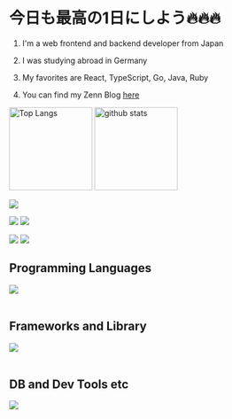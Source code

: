 # 今日も最高の1日にしよう🔥🔥🔥

1. I'm a web frontend and backend developer from Japan

2. I was studying abroad in Germany

3. My favorites are React, TypeScript, Go, Java, Ruby

4. You can find my Zenn Blog [here](https://zenn.dev/daan0220)


<p align="left"> 
  <img alt="Top Langs" height="150px" src="https://github-readme-stats.vercel.app/api/top-langs/?username=daan0220&layout=compact&show_icons=true&theme=onedark" />
  <img alt="github stats" height="150px" src="https://github-readme-stats.vercel.app/api?username=daan0220&theme=onedark&show_icons=ture" />
</p>

![](http://github-profile-summary-cards.vercel.app/api/cards/profile-details?username=daan0220&theme=onedark)

<p align="left">
    <img src="http://github-profile-summary-cards.vercel.app/api/cards/repos-per-language?username=daan0220&theme=onedark">
    <img src="http://github-profile-summary-cards.vercel.app/api/cards/most-commit-language?username=daan0220&theme=onedark">
</p>

<p align="left">
  <img src="http://github-profile-summary-cards.vercel.app/api/cards/stats?username=daan0220&theme=onedark" />
  <img src="http://github-profile-summary-cards.vercel.app/api/cards/productive-time?username=daan0220&theme=onedark&utcOffset=8"/>
</p>

## Programming Languages

<img src="https://skillicons.dev/icons?i=html,css,js,typescript,php,golang,ruby,rails,java" /> <br /><br />

## Frameworks and Library

<img src="https://skillicons.dev/icons?i=react,next,svelte,vue,nodejs,express,fastapi,laravel,wordpress,gorm,echo,iris" /> <br /><br />

## DB and Dev Tools etc

<img src="https://skillicons.dev/icons?i=mysql,postgresql,mongodb,graphql,docker,git,github,vscode,linux,aws,figma,nginx" /> <br /><br />


